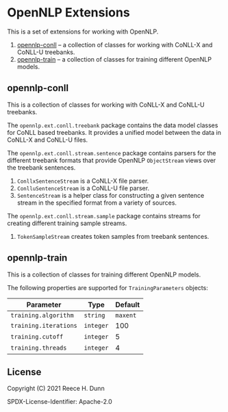 # OpenNLP Extensions
This is a set of extensions for working with OpenNLP.
1. [opennlp-conll](#opennlp-conll) &ndash; a collection of classes for working
   with CoNLL-X and CoNLL-U treebanks.
2. [opennlp-train](#opennlp-train) &ndash; a collection of classes for training
   different OpenNLP models.

## opennlp-conll
This is a collection of classes for working with CoNLL-X and CoNLL-U treebanks.

The `opennlp.ext.conll.treebank` package contains the data model classes for
CoNLL based treebanks. It provides a unified model between the data in
CoNLL-X and CoNLL-U files.

The `opennlp.ext.conll.stream.sentence` package contains parsers for the
different treebank formats that provide OpenNLP `ObjectStream` views over the
treebank sentences.
1. `ConllxSentenceStream` is a CoNLL-X file parser.
2. `ConlluSentenceStream` is a CoNLL-U file parser.
3. `SentenceStream` is a helper class for constructing a given sentence stream
   in the specified format from a variety of sources.

The `opennlp.ext.conll.stream.sample` package contains streams for creating
different training sample streams.
1. `TokenSampleStream` creates token samples from treebank sentences.

## opennlp-train
This is a collection of classes for training different OpenNLP models.

The following properties are supported for `TrainingParameters` objects:

| Parameter             | Type      | Default  |
|-----------------------|-----------|----------|
| `training.algorithm`  | `string`  | `maxent` |
| `training.iterations` | `integer` | 100      |
| `training.cutoff`     | `integer` | 5        |
| `training.threads`    | `integer` | 4        |

## License
Copyright (C) 2021 Reece H. Dunn

SPDX-License-Identifier: Apache-2.0

